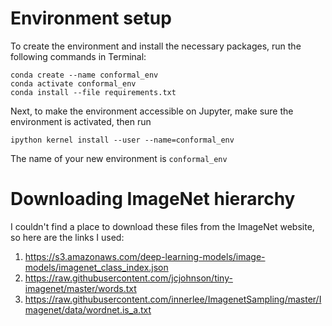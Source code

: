 # Environment setup

To create the environment and install the necessary packages, run the following commands in Terminal:

    conda create --name conformal_env
    conda activate conformal_env
    conda install --file requirements.txt

Next, to make the environment accessible on Jupyter, make sure the environment is activated, then run

	ipython kernel install --user --name=conformal_env

The name of your new environment is `conformal_env`

# Downloading ImageNet hierarchy
I couldn't find a place to download these files from the ImageNet website, so here are the links I used:
1. https://s3.amazonaws.com/deep-learning-models/image-models/imagenet_class_index.json
1. https://raw.githubusercontent.com/jcjohnson/tiny-imagenet/master/words.txt 
1. https://raw.githubusercontent.com/innerlee/ImagenetSampling/master/Imagenet/data/wordnet.is_a.txt 